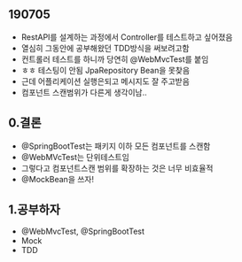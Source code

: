 ## 190705
- RestAPI를 설계하는 과정에서 Controller를 테스트하고 싶어졌음
- 열심히 그동안에 공부해왔던 TDD방식을 써보려고함
- 컨트롤러 테스트를 하니까 당연히 @WebMvcTest를 붙임
- ㅎㅎ 테스팅이 안됨 JpaRepository Bean을 못찾음
- 근데 어플리케이션 실행은되고 메시지도 잘 주고받음
- 컴포넌트 스캔범위가 다른게 생각이남..

## 0.결론
- @SpringBootTest는 패키지 이하 모든 컴포넌트를 스캔함
- @WebMVcTest는 단위테스트임
- 그렇다고 컴포넌트스캔 범위를 확장하는 것은 너무 비효율적
- @MockBean을 쓰자!

## 1.공부하자
- @WebMvcTest, @SpringBootTest
- Mock
- TDD

